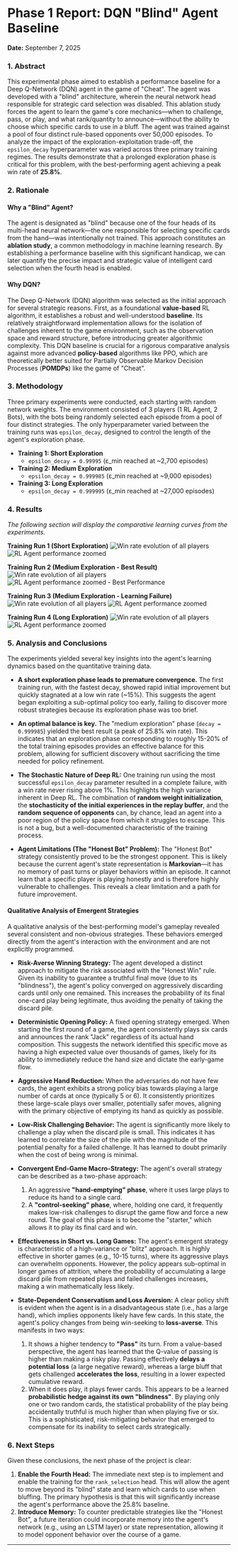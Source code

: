 # Phase 1 Report: DQN "Blind" Agent Baseline

**Date:** September 7, 2025

### 1. Abstract

This experimental phase aimed to establish a performance baseline for a Deep Q-Network (DQN) agent in the game of "Cheat". The agent was developed with a "blind" architecture, wherein the neural network head responsible for strategic card selection was disabled. This ablation study forces the agent to learn the game's core mechanics—when to challenge, pass, or play, and what rank/quantity to announce—without the ability to choose which specific cards to use in a bluff. The agent was trained against a pool of four distinct rule-based opponents over 50,000 episodes. To analyze the impact of the exploration-exploitation trade-off, the `epsilon_decay` hyperparameter was varied across three primary training regimes. The results demonstrate that a prolonged exploration phase is critical for this problem, with the best-performing agent achieving a peak win rate of **25.8%**.

### 2. Rationale

#### Why a "Blind" Agent?
The agent is designated as "blind" because one of the four heads of its multi-head neural network—the one responsible for selecting specific cards from the hand—was intentionally not trained. This approach constitutes an **ablation study**, a common methodology in machine learning research. By establishing a performance baseline with this significant handicap, we can later quantify the precise impact and strategic value of intelligent card selection when the fourth head is enabled.

#### Why DQN?
The Deep Q-Network (DQN) algorithm was selected as the initial approach for several strategic reasons. First, as a foundational **value-based** RL algorithm, it establishes a robust and well-understood **baseline**. Its relatively straightforward implementation allows for the isolation of challenges inherent to the game environment, such as the observation space and reward structure, before introducing greater algorithmic complexity. This DQN baseline is crucial for a rigorous comparative analysis against more advanced **policy-based** algorithms like PPO, which are theoretically better suited for Partially Observable Markov Decision Processes (**POMDPs**) like the game of "Cheat".

### 3. Methodology

Three primary experiments were conducted, each starting with random network weights. The environment consisted of 3 players (1 RL Agent, 2 Bots), with the bots being randomly selected each episode from a pool of four distinct strategies. The only hyperparameter varied between the training runs was `epsilon_decay`, designed to control the length of the agent's exploration phase.

* **Training 1: Short Exploration**
    * `epsilon_decay = 0.99995` (ε_min reached at ~2,700 episodes)
* **Training 2: Medium Exploration**
    * `epsilon_decay = 0.999985` (ε_min reached at ~9,000 episodes)
* **Training 3: Long Exploration**
    * `epsilon_decay = 0.999995` (ε_min reached at ~27,000 episodes)

### 4. Results

*The following section will display the comparative learning curves from the experiments.*

**Training Run 1 (Short Exploration)**
![Win rate evolution of all players](results/dqn_blind_agent_run_1/win_rate_evolution.png)
![RL Agent performance zoomed](results/dqn_blind_agent_run_1/rl_agent_performance_zoom.png)

**Training Run 2 (Medium Exploration - Best Result)**
![Win rate evolution of all players](results/dqn_blind_agent_run_2/win_rate_evolution.png)
![RL Agent performance zoomed - Best Performance](results/dqn_blind_agent_run_2/rl_agent_performance_zoom.png)

**Training Run 3 (Medium Exploration - Learning Failure)**
![Win rate evolution of all players](results/dqn_blind_agent_run_3/win_rate_evolution.png)
![RL Agent performance zoomed](results/dqn_blind_agent_run_3/rl_agent_performance_zoom.png)

**Training Run 4 (Long Exploration)**
![Win rate evolution of all players](results/dqn_blind_agent_run_4/win_rate_evolution.png)
![RL Agent performance zoomed](results/dqn_blind_agent_run_4/rl_agent_performance_zoom.png)

### 5. Analysis and Conclusions

The experiments yielded several key insights into the agent's learning dynamics based on the quantitative training data.

* **A short exploration phase leads to premature convergence.** The first training run, with the fastest decay, showed rapid initial improvement but quickly stagnated at a low win rate (~15%). This suggests the agent began exploiting a sub-optimal policy too early, failing to discover more robust strategies because its exploration phase was too brief.

* **An optimal balance is key.** The "medium exploration" phase (`decay = 0.999985`) yielded the best result (a peak of 25.8% win rate). This indicates that an exploration phase corresponding to roughly 15-20% of the total training episodes provides an effective balance for this problem, allowing for sufficient discovery without sacrificing the time needed for policy refinement.

* **The Stochastic Nature of Deep RL:** One training run using the most successful `epsilon_decay` parameter resulted in a complete failure, with a win rate never rising above 1%. This highlights the high variance inherent in Deep RL. The combination of **random weight initialization**, the **stochasticity of the initial experiences in the replay buffer**, and the **random sequence of opponents** can, by chance, lead an agent into a poor region of the policy space from which it struggles to escape. This is not a bug, but a well-documented characteristic of the training process.

* **Agent Limitations (The "Honest Bot" Problem):** The "Honest Bot" strategy consistently proved to be the strongest opponent. This is likely because the current agent's state representation is **Markovian**—it has no memory of past turns or player behaviors within an episode. It cannot learn that a specific player is playing honestly and is therefore highly vulnerable to challenges. This reveals a clear limitation and a path for future improvement.

#### Qualitative Analysis of Emergent Strategies

A qualitative analysis of the best-performing model's gameplay revealed several consistent and non-obvious strategies. These behaviors emerged directly from the agent's interaction with the environment and are not explicitly programmed.

* **Risk-Averse Winning Strategy:** The agent developed a distinct approach to mitigate the risk associated with the "Honest Win" rule. Given its inability to guarantee a truthful final move (due to its "blindness"), the agent's policy converged on aggressively discarding cards until only one remained. This increases the probability of its final one-card play being legitimate, thus avoiding the penalty of taking the discard pile.

* **Deterministic Opening Policy:** A fixed opening strategy emerged. When starting the first round of a game, the agent consistently plays six cards and announces the rank "Jack" regardless of its actual hand composition. This suggests the network identified this specific move as having a high expected value over thousands of games, likely for its ability to immediately reduce the hand size and dictate the early-game flow.

* **Aggressive Hand Reduction:** When the adversaries do not have few cards, the agent exhibits a strong policy bias towards playing a large number of cards at once (typically 5 or 6). It consistently prioritizes these large-scale plays over smaller, potentially safer moves, aligning with the primary objective of emptying its hand as quickly as possible.

* **Low-Risk Challenging Behavior:** The agent is significantly more likely to challenge a play when the discard pile is small. This indicates it has learned to correlate the size of the pile with the magnitude of the potential penalty for a failed challenge. It has learned to doubt primarily when the cost of being wrong is minimal.

* **Convergent End-Game Macro-Strategy:** The agent's overall strategy can be described as a two-phase approach:
    1.  An aggressive **"hand-emptying" phase**, where it uses large plays to reduce its hand to a single card.
    2.  A **"control-seeking" phase**, where, holding one card, it frequently makes low-risk challenges to disrupt the game flow and force a new round. The goal of this phase is to become the "starter," which allows it to play its final card and win.

* **Effectiveness in Short vs. Long Games:** The agent's emergent strategy is characteristic of a high-variance or "blitz" approach. It is highly effective in shorter games (e.g., 10-15 turns), where its aggressive plays can overwhelm opponents. However, the policy appears sub-optimal in longer games of attrition, where the probability of accumulating a large discard pile from repeated plays and failed challenges increases, making a win mathematically less likely.

* **State-Dependent Conservatism and Loss Aversion:** A clear policy shift is evident when the agent is in a disadvantageous state (i.e., has a large hand), which implies opponents likely have few cards. In this state, the agent's policy changes from being win-seeking to **loss-averse**. This manifests in two ways:
    1.  It shows a higher tendency to **"Pass"** its turn. From a value-based perspective, the agent has learned that the Q-value of passing is higher than making a risky play. Passing effectively **delays a potential loss** (a large negative reward), whereas a large bluff that gets challenged **accelerates the loss**, resulting in a lower expected cumulative reward.
    2.  When it does play, it plays fewer cards. This appears to be a learned **probabilistic hedge against its own "blindness"**. By playing only one or two random cards, the statistical probability of the play being accidentally truthful is much higher than when playing five or six. This is a sophisticated, risk-mitigating behavior that emerged to compensate for its inability to select cards strategically.

### 6. Next Steps

Given these conclusions, the next phase of the project is clear:

1.  **Enable the Fourth Head:** The immediate next step is to implement and enable the training for the `rank_selection` head. This will allow the agent to move beyond its "blind" state and learn which cards to use when bluffing. The primary hypothesis is that this will significantly increase the agent's performance above the 25.8% baseline.
2.  **Introduce Memory:** To counter predictable strategies like the "Honest Bot", a future iteration could incorporate memory into the agent's network (e.g., using an LSTM layer) or state representation, allowing it to model opponent behavior over the course of a game.

---